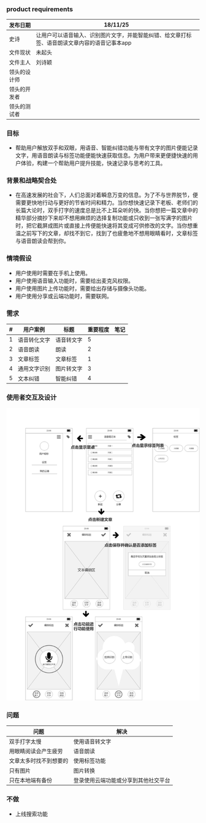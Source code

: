 ### product requirements

| 发布日期 | 18/11/25 |
|----|----|
| 史诗 | 让用户可以语音输入、识别图片文字，并能智能纠错、给文章打标签、语音朗读文章内容的语音记事本app |
| 文件现状 | 未起头 |
| 文件主人 | 刘诗颖 |
| 领头的设计师 | |
| 领头的开发者 | |
| 领头的测试者| |

### 目标

- 帮助用户解放双手和双眼，用语音、智能纠错功能与带有文字的图片便能记录文字，用语音朗读与标签功能便能快速获取信息。为用户带来更便捷快速的用户体验，构建一个帮助用户提升技能，快速记录与思考的工具。


### 背景和战略契合处
- 在高速发展的社会下，人们总面对着瞬息万变的信息。为了不与世界脱节，便需要更快地行动与更好的节省时间和精力。当你想快速记录下老板、老师们的长篇大论时，双手打字的速度总是比不上耳朵听的快。当你想把一篇文章中的精华部分摘抄下来却不想用麻烦的选择复制功能或只收到一张写满字的图片时，把它截屏成图片或直接上传便能快速将其变成可供修改的文字。当你想重温之前写下的文章，却找不到它，找到了也疲惫地不想用眼睛看时，文章标签与语音朗读会帮到你。

### 情境假设
- 用户使用时需要在手机上使用。
- 用户使用语音输入功能时，需要给出麦克风权限。
- 用户使用图片上传功能时，需要给出存储与摄像头功能。
- 用户使用分享或云端功能时，需要联网。


###  需求
|#| 用户案例 | 标题 |重要程度 |笔记|
|----|----|----|----|----|
|1| 语音转化文字 | 语音转文字 |5 | | 
|2| 语音朗读 | 朗读 |2 | | 
|3| 文章标签 | 文章标签 |1| | 
|4| 通用文字识别 | 图片转文字 | 3| | 
|5| 文本纠错 | 智能纠错 | 4| | 

### 使用者交互及设计

![交互](jiaohu.jpg)

### 问题

|问题|解决|
|---|---|
|双手打字太慢|使用语音转文字|
|用眼睛阅读会产生疲劳|语音朗读|
|文章太多时找不到想要的|使用标签功能|
|只有图片|图片转换|
|只在本地端有备份|登录使用云端功能或分享到其他社交平台|


### 不做
- 上线搜索功能
